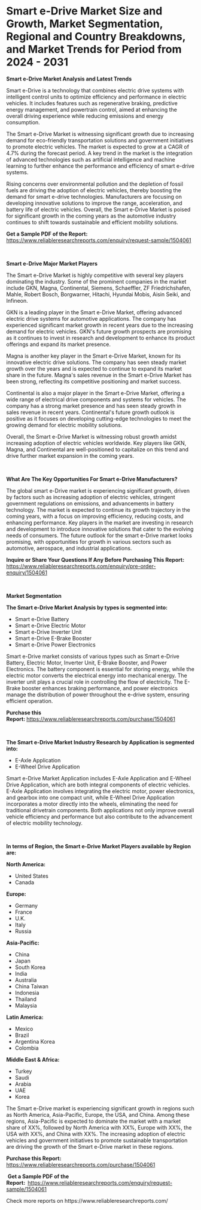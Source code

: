 <p><h1>Smart e-Drive Market Size and Growth, Market Segmentation, Regional and Country Breakdowns, and Market Trends for Period from 2024 -  2031</h1></p><p><strong>Smart e-Drive Market Analysis and Latest Trends</strong></p>
<p><p>Smart e-Drive is a technology that combines electric drive systems with intelligent control units to optimize efficiency and performance in electric vehicles. It includes features such as regenerative braking, predictive energy management, and powertrain control, aimed at enhancing the overall driving experience while reducing emissions and energy consumption.</p><p>The Smart e-Drive Market is witnessing significant growth due to increasing demand for eco-friendly transportation solutions and government initiatives to promote electric vehicles. The market is expected to grow at a CAGR of 4.7% during the forecast period. A key trend in the market is the integration of advanced technologies such as artificial intelligence and machine learning to further enhance the performance and efficiency of smart e-drive systems.</p><p>Rising concerns over environmental pollution and the depletion of fossil fuels are driving the adoption of electric vehicles, thereby boosting the demand for smart e-drive technologies. Manufacturers are focusing on developing innovative solutions to improve the range, acceleration, and battery life of electric vehicles. Overall, the Smart e-Drive Market is poised for significant growth in the coming years as the automotive industry continues to shift towards sustainable and efficient mobility solutions.</p></p>
<p><strong>Get a Sample PDF of the Report:&nbsp;</strong> <a href="https://www.reliableresearchreports.com/enquiry/request-sample/1504061">https://www.reliableresearchreports.com/enquiry/request-sample/1504061</a></p>
<p>&nbsp;</p>
<p><strong>Smart e-Drive Major Market Players</strong></p>
<p><p>The Smart e-Drive Market is highly competitive with several key players dominating the industry. Some of the prominent companies in the market include GKN, Magna, Continental, Siemens, Schaeffler, ZF Friedrichshafen, Mahle, Robert Bosch, Borgwarner, Hitachi, Hyundai Mobis, Aisin Seiki, and Infineon.</p><p>GKN is a leading player in the Smart e-Drive Market, offering advanced electric drive systems for automotive applications. The company has experienced significant market growth in recent years due to the increasing demand for electric vehicles. GKN's future growth prospects are promising as it continues to invest in research and development to enhance its product offerings and expand its market presence.</p><p>Magna is another key player in the Smart e-Drive Market, known for its innovative electric drive solutions. The company has seen steady market growth over the years and is expected to continue to expand its market share in the future. Magna's sales revenue in the Smart e-Drive Market has been strong, reflecting its competitive positioning and market success.</p><p>Continental is also a major player in the Smart e-Drive Market, offering a wide range of electrical drive components and systems for vehicles. The company has a strong market presence and has seen steady growth in sales revenue in recent years. Continental's future growth outlook is positive as it focuses on developing cutting-edge technologies to meet the growing demand for electric mobility solutions.</p><p>Overall, the Smart e-Drive Market is witnessing robust growth amidst increasing adoption of electric vehicles worldwide. Key players like GKN, Magna, and Continental are well-positioned to capitalize on this trend and drive further market expansion in the coming years.</p></p>
<p>&nbsp;</p>
<p><strong>What Are The Key Opportunities For Smart e-Drive Manufacturers?</strong></p>
<p><p>The global smart e-Drive market is experiencing significant growth, driven by factors such as increasing adoption of electric vehicles, stringent government regulations on emissions, and advancements in battery technology. The market is expected to continue its growth trajectory in the coming years, with a focus on improving efficiency, reducing costs, and enhancing performance. Key players in the market are investing in research and development to introduce innovative solutions that cater to the evolving needs of consumers. The future outlook for the smart e-Drive market looks promising, with opportunities for growth in various sectors such as automotive, aerospace, and industrial applications.</p></p>
<p><strong>Inquire or Share Your Questions If Any Before Purchasing This Report:</strong> <a href="https://www.reliableresearchreports.com/enquiry/pre-order-enquiry/1504061">https://www.reliableresearchreports.com/enquiry/pre-order-enquiry/1504061</a></p>
<p>&nbsp;</p>
<p><strong>Market Segmentation</strong></p>
<p><strong>The Smart e-Drive Market Analysis by types is segmented into:</strong></p>
<p><ul><li>Smart e-Drive Battery</li><li>Smart e-Drive Electric Motor</li><li>Smart e-Drive Inverter Unit</li><li>Smart e-Drive E-Brake Booster</li><li>Smart e-Drive Power Electronics</li></ul></p>
<p><p>Smart e-Drive market consists of various types such as Smart e-Drive Battery, Electric Motor, Inverter Unit, E-Brake Booster, and Power Electronics. The battery component is essential for storing energy, while the electric motor converts the electrical energy into mechanical energy. The inverter unit plays a crucial role in controlling the flow of electricity. The E-Brake booster enhances braking performance, and power electronics manage the distribution of power throughout the e-drive system, ensuring efficient operation.</p></p>
<p><strong>Purchase this Report:&nbsp;</strong><a href="https://www.reliableresearchreports.com/purchase/1504061">https://www.reliableresearchreports.com/purchase/1504061</a></p>
<p>&nbsp;</p>
<p><strong>The Smart e-Drive Market Industry Research by Application is segmented into:</strong></p>
<p><ul><li>E-Axle Application</li><li>E-Wheel Drive Application</li></ul></p>
<p><p>Smart e-Drive Market Application includes E-Axle Application and E-Wheel Drive Application, which are both integral components of electric vehicles. E-Axle Application involves integrating the electric motor, power electronics, and gearbox into one compact unit, while E-Wheel Drive Application incorporates a motor directly into the wheels, eliminating the need for traditional drivetrain components. Both applications not only improve overall vehicle efficiency and performance but also contribute to the advancement of electric mobility technology.</p></p>
<p>&nbsp;</p>
<p><strong>In terms of Region, the Smart e-Drive Market Players available by Region are:</strong></p>
<p>
    <p> <strong> North America: </strong>
        <ul>
            <li>United States</li>
            <li>Canada</li>
        </ul>
        </p> 
    <p> <strong> Europe: </strong>
        <ul>
            <li>Germany</li>
            <li>France</li>
            <li>U.K.</li>
            <li>Italy</li>
            <li>Russia</li>
        </ul>
        </p> 
    <p> <strong> Asia-Pacific: </strong>
        <ul>
            <li>China</li>
            <li>Japan</li>
            <li>South Korea</li>
            <li>India</li>
            <li>Australia</li>
            <li>China Taiwan</li>
            <li>Indonesia</li>
            <li>Thailand</li>
            <li>Malaysia</li>
        </ul>
        </p> 
    <p> <strong> Latin America: </strong>
        <ul>
            <li>Mexico</li>
            <li>Brazil</li>
            <li>Argentina Korea</li>
            <li>Colombia</li>
        </ul>
        </p> 
    <p> <strong> Middle East & Africa: </strong>
        <ul>
            <li>Turkey</li>
            <li>Saudi</li>
            <li>Arabia</li>
            <li>UAE</li>
            <li>Korea</li>
        </ul>
    </p>
    </p>
<p><p>The Smart e-Drive market is experiencing significant growth in regions such as North America, Asia-Pacific, Europe, the USA, and China. Among these regions, Asia-Pacific is expected to dominate the market with a market share of XX%, followed by North America with XX%, Europe with XX%, the USA with XX%, and China with XX%. The increasing adoption of electric vehicles and government initiatives to promote sustainable transportation are driving the growth of the Smart e-Drive market in these regions.</p></p>
<p><strong>Purchase this Report: </strong><a href="https://www.reliableresearchreports.com/purchase/1504061">https://www.reliableresearchreports.com/purchase/1504061</a></p>
<p>&nbsp;<strong>Get a Sample PDF of the Report:&nbsp;&nbsp;</strong><a href="https://www.reliableresearchreports.com/enquiry/request-sample/1504061">https://www.reliableresearchreports.com/enquiry/request-sample/1504061</a></p>
<p><strong></strong></p>
<p>Check more reports on https://www.reliableresearchreports.com/</p>